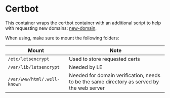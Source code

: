 # Certbot

This container wraps the certbot container with an additional script to help
with requesting new domains: [new-domain](./new-domain).

When using, make sure to mount the following folders:

Mount|Note
---|---
`/etc/letsencrypt`|Used to store requested certs
`/var/lib/letsencrypt`|Needed by LE
`/var/www/html/.well-known`|Needed for domain verification, needs to be the same directory as served by the web server

